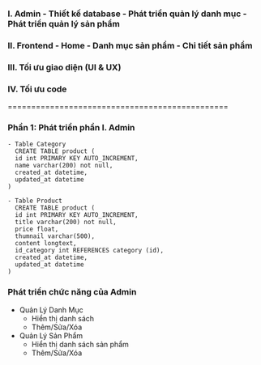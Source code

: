 ### I. Admin - Thiết kế database - Phát triển quản lý danh mục - Phát triển quản lý sản phẩm

### II. Frontend - Home - Danh mục sản phẩm - Chi tiết sản phẩm

### III. Tối ưu giao diện (UI & UX)

### IV. Tối ưu code

===============================================

### Phần 1: Phát triển phần I. Admin

```
- Table Category
  CREATE TABLE product (
  id int PRIMARY KEY AUTO_INCREMENT,
  name varchar(200) not null,
  created_at datetime,
  updated_at datetime
)
```

```
- Table Product
  CREATE TABLE product (
  id int PRIMARY KEY AUTO_INCREMENT,
  title varchar(200) not null,
  price float,
  thumnail varchar(500),
  content longtext,
  id_category int REFERENCES category (id),
  created_at datetime,
  updated_at datetime
)
```

### Phát triển chức năng của Admin

- Quản Lý Danh Mục
  - Hiển thị danh sách
  - Thêm/Sửa/Xóa
- Quản Lý Sản Phẩm
  - Hiển thị danh sách sản phẩm
  - Thêm/Sửa/Xóa
